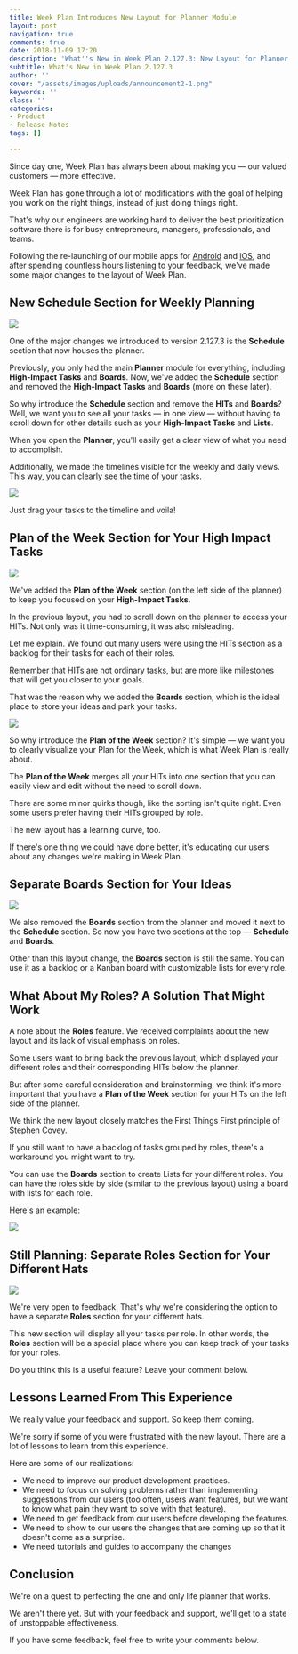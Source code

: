 ```yaml
---
title: Week Plan Introduces New Layout for Planner Module
layout: post
navigation: true
comments: true
date: 2018-11-09 17:20
description: 'What''s New in Week Plan 2.127.3: New Layout for Planner Module'
subtitle: What's New in Week Plan 2.127.3
author: ''
cover: "/assets/images/uploads/announcement2-1.png"
keywords: ''
class: ''
categories:
- Product
- Release Notes
tags: []

---
```

Since day one, Week Plan has always been about making you — our valued customers —  more effective.

Week Plan has gone through a lot of modifications with the goal of helping you work on the right things, instead of just doing things right.

That's why our engineers are working hard to deliver the best prioritization software there is for busy entrepreneurs, managers, professionals, and teams.

Following the re-launching of our mobile apps for [Android](https://weekplan.net/week-plan-releases-faster-android-app/) and [iOS](https://weekplan.net/introducing-the-new-week-plan-app-for-ios/), and after spending countless hours listening to your feedback, we've made some major changes to the layout of Week Plan.

## New Schedule Section for Weekly Planning

![](/assets/images/uploads/schedule-section.png)

One of the major changes we introduced to version 2.127.3 is the **Schedule** section that now houses the planner.

Previously, you only had the main **Planner** module for everything, including **High-Impact Tasks** and **Boards**. Now, we've added the **Schedule** section and removed the **High-Impact Tasks** and **Boards** (more on these later).

So why introduce the **Schedule** section and remove the **HITs** and **Boards**? Well, we want you to see all your tasks — in one view — without having to scroll down for other details such as your **High-Impact Tasks** and **Lists**.

When you open the **Planner**, you'll easily get a clear view of what you need to accomplish.

Additionally, we made the timelines visible for the weekly and daily views. This way, you can clearly see the time of your tasks.

![](/assets/images/uploads/timeline.png)

Just drag your tasks to the timeline and voila!

## Plan of the Week Section for Your High Impact Tasks

![](/assets/images/uploads/plan-of-week.png)

We've added the **Plan of the Week** section (on the left side of the planner) to keep you focused on your **High-Impact Tasks**.

In the previous layout, you had to scroll down on the planner to access your HITs. Not only was it time-consuming, it was also misleading.

Let me explain. We found out many users were using the HITs section as a backlog for their tasks for each of their roles.

Remember that HITs are not ordinary tasks, but are more like milestones that will get you closer to your goals.

That was the reason why we added the **Boards** section, which is the ideal place to store your ideas and park your tasks.

![](/assets/images/uploads/plan-of-the-week.jpg)

So why introduce the **Plan of the Week** section? It's simple — we want you to clearly visualize your Plan for the Week, which is what Week Plan is really about.

The **Plan of the Week** merges all your HITs into one section that you can easily view and edit without the need to scroll down.

There are some minor quirks though, like the sorting isn't quite right. Even some users prefer having their HITs grouped by role.

The new layout has a learning curve, too.

If there's one thing we could have done better, it's educating our users about any changes we're making in Week Plan.

## Separate Boards Section for Your Ideas

![](/assets/images/uploads/boards.png)

We also removed the **Boards** section from the planner and moved it next to the **Schedule** section. So now you have two sections at the top — **Schedule** and **Boards**.

Other than this layout change, the **Boards** section is still the same. You can use it as a backlog or a Kanban board with customizable lists for every role.

## What About My Roles? A Solution That Might Work

A note about the **Roles** feature. We received complaints about the new layout and its lack of visual emphasis on roles.

Some users want to bring back the previous layout, which displayed your different roles and their corresponding HITs below the planner.

But after some careful consideration and brainstorming, we think it's more important that you have a **Plan of the Week** section for your HITs on the left side of the planner.

We think the new layout closely matches the First Things First principle of Stephen Covey.

If you still want to have a backlog of tasks grouped by roles, there's a workaround you might want to try.

You can use the **Boards** section to create Lists for your different roles. You can have the roles side by side (similar to the previous layout) using a board with lists for each role.

Here's an example:

![](/assets/images/uploads/roles-new.png)

## Still Planning: Separate Roles Section for Your Different Hats

![](/assets/images/uploads/roles-1.png)

We're very open to feedback. That's why we're considering the option to have a separate **Roles** section for your different hats.

This new section will display all your tasks per role. In other words, the **Roles** section will be a special place where you can keep track of your tasks for your roles.

Do you think this is a useful feature? Leave your comment below.

## Lessons Learned From This Experience

We really value your feedback and support. So keep them coming.

We're sorry if some of you were frustrated with the new layout. There are a lot of lessons to learn from this experience.

Here are some of our realizations:

* We need to improve our product development practices.
* We need to focus on solving problems rather than implementing suggestions from our users (too often, users want features, but we want to know what pain they want to solve with that feature).
* We need to get feedback from our users before developing the features.
* We need to show to our users the changes that are coming up so that it doesn't come as a surprise.
* We need tutorials and guides to accompany the changes

## Conclusion

We're on a quest to perfecting the one and only life planner that works.

We aren't there yet. But with your feedback and support, we'll get to a state of unstoppable effectiveness.

If you have some feedback, feel free to write your comments below.